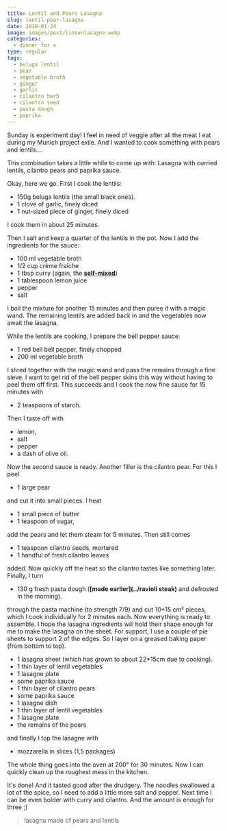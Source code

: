 ```yaml
---
title: Lentil and Pears Lasagna
slug: lentil-pear-lasagna
date: 2010-01-24
image: images/post/linsenlasagne.webp
categories: 
  - dinner for x
type: regular
tags: 
  - beluga lentil
  - pear
  - vegetable broth
  - ginger
  - garlic
  - cilantro herb
  - cilantro seed
  - pasta dough
  - paprika
---
```


Sunday is experiment day! I feel in need of veggie after all the meat I eat during my Munich project exile. And I wanted to cook something with pears and lentils....

This combination takes a little while to come up with: Lasagna with curried lentils, cilantro pears and paprika sauce.

Okay, here we go. First I cook the lentils:

* 150g beluga lentils (the small black ones). 
* 1 clove of garlic, finely diced 
* 1 nut-sized piece of ginger, finely diced

I cook them in about 25 minutes.

Then I salt and keep a quarter of the lentils in the pot. Now I add the ingredients for the sauce:

* 100 ml vegetable broth 
* 1/2 cup crème fraîche 
* 1 tbsp curry (again, the **[self-mixed](../cauliflower-and-pointed-cabbage-casserole)**) 
* 1 tablespoon lemon juice 
* pepper 
* salt

I boil the mixture for another 15 minutes and then puree it with a magic wand. The remaining lentils are added back in and the vegetables now await the lasagna.

While the lentils are cooking, I prepare the bell pepper sauce.

* 1 red bell bell pepper, finely chopped 
* 200 ml vegetable broth

I shred together with the magic wand and pass the remains through a fine sieve. I want to get rid of the bell pepper skins this way without having to peel them off first. This succeeds and I cook the now fine sauce for 15 minutes with 

* 2 teaspoons of starch. 

Then I taste off with

* lemon, 
* salt 
* pepper 
* a dash of olive oil. 

Now the second sauce is ready. Another filler is the cilantro pear. For this I peel

* 1 large pear

and cut it into small pieces. I heat

* 1 small piece of butter
* 1 teaspoon of sugar,

add the pears and let them steam for 5 minutes. Then still comes

* 1 teaspoon cilantro seeds, mortared 
* 1 handful of fresh cilantro leaves

added. Now quickly off the heat so the cilantro tastes like something later. Finally, I turn

* 130 g fresh pasta dough (**[made earlier](../ravioli steak)** and defrosted in the morning).

through the pasta machine (to strength 7/9) and cut 10\*15 cm² pieces, which I cook individually for 2 minutes each. Now everything is ready to assemble. I hope the lasagna ingredients will hold their shape enough for me to make the lasagna on the sheet. For support, I use a couple of pie sheets to support 2 of the edges. So I layer on a greased baking paper (from bottom to top).

* 1 lasagna sheet (which has grown to about 22\*15cm due to cooking). 
* 1 thin layer of lentil vegetables 
* 1 lasagne plate 
* some paprika sauce 
* 1 thin layer of cilantro pears 
* some paprika sauce 
* 1 lasagne dish 
* 1 thin layer of lentil vegetables 
* 1 lasagne plate 
* the remains of the pears

and finally I top the lasagne with

* mozzarella in slices (1,5 packages)

The whole thing goes into the oven at 200° for 30 minutes. Now I can quickly clean up the roughest mess in the kitchen.

It's done! And it tasted good after the drudgery. The noodles swallowed a lot of the spice, so I need to add a little more salt and pepper. Next time I can be even bolder with curry and cilantro. And the amount is enough for three ;)

> lasagna made of pears and lentils